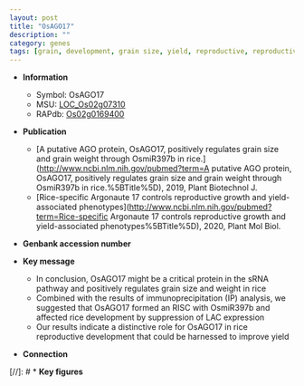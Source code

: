 ```yaml
---
layout: post
title: "OsAGO17"
description: ""
category: genes
tags: [grain, development, grain size, yield, reproductive, reproductive development]
---
```


* **Information**  
    + Symbol: OsAGO17  
    + MSU: [LOC_Os02g07310](http://rice.plantbiology.msu.edu/cgi-bin/ORF_infopage.cgi?orf=LOC_Os02g07310)  
    + RAPdb: [Os02g0169400](http://rapdb.dna.affrc.go.jp/viewer/gbrowse_details/irgsp1?name=Os02g0169400)  

* **Publication**  
    + [A putative AGO protein, OsAGO17, positively regulates grain size and grain weight through OsmiR397b in rice.](http://www.ncbi.nlm.nih.gov/pubmed?term=A putative AGO protein, OsAGO17, positively regulates grain size and grain weight through OsmiR397b in rice.%5BTitle%5D), 2019, Plant Biotechnol J.
    + [Rice-specific Argonaute 17 controls reproductive growth and yield-associated phenotypes](http://www.ncbi.nlm.nih.gov/pubmed?term=Rice-specific Argonaute 17 controls reproductive growth and yield-associated phenotypes%5BTitle%5D), 2020, Plant Mol Biol.

* **Genbank accession number**  

* **Key message**  
    + In conclusion, OsAGO17 might be a critical protein in the sRNA pathway and positively regulates grain size and weight in rice
    + Combined with the results of immunoprecipitation (IP) analysis, we suggested that OsAGO17 formed an RISC with OsmiR397b and affected rice development by suppression of LAC expression
    + Our results indicate a distinctive role for OsAGO17 in rice reproductive development that could be harnessed to improve yield

* **Connection**  

[//]: # * **Key figures**  


